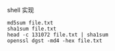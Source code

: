 shell 实现

```
md5sum file.txt
sha1sum file.txt
head -c 131072 file.txt | sha1sum
openssl dgst -md4 -hex file.txt
```
